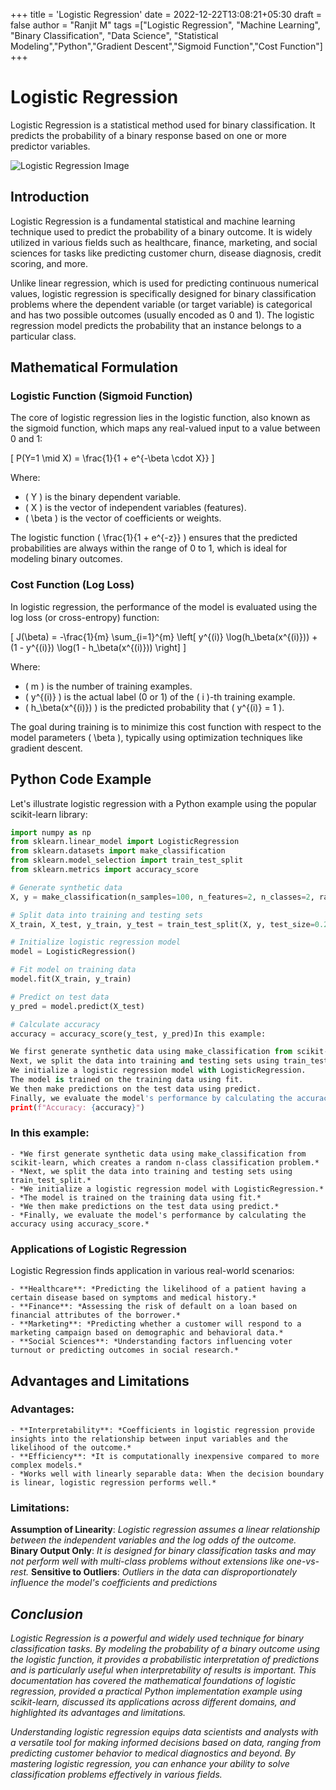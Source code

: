 +++
title = 'Logistic Regression'
date = 2022-12-22T13:08:21+05:30
draft = false
author = "Ranjit M"
tags =["Logistic Regression", "Machine Learning", "Binary Classification", "Data Science", "Statistical Modeling","Python","Gradient Descent","Sigmoid Function","Cost Function"]
+++
# Logistic Regression

Logistic Regression is a statistical method used for binary classification. It predicts the probability of a binary response based on one or more predictor variables.

![Logistic Regression Image](/images/logistic-reg.jpeg)


## Introduction

Logistic Regression is a fundamental statistical and machine learning technique used to predict the probability of a binary outcome. It is widely utilized in various fields such as healthcare, finance, marketing, and social sciences for tasks like predicting customer churn, disease diagnosis, credit scoring, and more.

Unlike linear regression, which is used for predicting continuous numerical values, logistic regression is specifically designed for binary classification problems where the dependent variable (or target variable) is categorical and has two possible outcomes (usually encoded as 0 and 1). The logistic regression model predicts the probability that an instance belongs to a particular class.

## Mathematical Formulation

### Logistic Function (Sigmoid Function)

The core of logistic regression lies in the logistic function, also known as the sigmoid function, which maps any real-valued input to a value between 0 and 1:

\[ P(Y=1 \mid X) = \frac{1}{1 + e^{-\beta \cdot X}} \]

Where:
- \( Y \) is the binary dependent variable.
- \( X \) is the vector of independent variables (features).
- \( \beta \) is the vector of coefficients or weights.

The logistic function \( \frac{1}{1 + e^{-z}} \) ensures that the predicted probabilities are always within the range of 0 to 1, which is ideal for modeling binary outcomes.

### Cost Function (Log Loss)

In logistic regression, the performance of the model is evaluated using the log loss (or cross-entropy) function:

\[ J(\beta) = -\frac{1}{m} \sum_{i=1}^{m} \left[ y^{(i)} \log(h_\beta(x^{(i)})) + (1 - y^{(i)}) \log(1 - h_\beta(x^{(i)})) \right] \]

Where:
- \( m \) is the number of training examples.
- \( y^{(i)} \) is the actual label (0 or 1) of the \( i \)-th training example.
- \( h_\beta(x^{(i)}) \) is the predicted probability that \( y^{(i)} = 1 \).

The goal during training is to minimize this cost function with respect to the model parameters \( \beta \), typically using optimization techniques like gradient descent.

## Python Code Example

Let's illustrate logistic regression with a Python example using the popular scikit-learn library:

```python
import numpy as np
from sklearn.linear_model import LogisticRegression
from sklearn.datasets import make_classification
from sklearn.model_selection import train_test_split
from sklearn.metrics import accuracy_score

# Generate synthetic data
X, y = make_classification(n_samples=100, n_features=2, n_classes=2, random_state=0)

# Split data into training and testing sets
X_train, X_test, y_train, y_test = train_test_split(X, y, test_size=0.2, random_state=0)

# Initialize logistic regression model
model = LogisticRegression()

# Fit model on training data
model.fit(X_train, y_train)

# Predict on test data
y_pred = model.predict(X_test)

# Calculate accuracy
accuracy = accuracy_score(y_test, y_pred)In this example:

We first generate synthetic data using make_classification from scikit-learn, which creates a random n-class classification problem.
Next, we split the data into training and testing sets using train_test_split.
We initialize a logistic regression model with LogisticRegression.
The model is trained on the training data using fit.
We then make predictions on the test data using predict.
Finally, we evaluate the model's performance by calculating the accuracy using accuracy_score.
print(f"Accuracy: {accuracy}")
```
### In this example:

    - *We first generate synthetic data using make_classification from scikit-learn, which creates a random n-class classification problem.*
    - *Next, we split the data into training and testing sets using train_test_split.*
    - *We initialize a logistic regression model with LogisticRegression.*
    - *The model is trained on the training data using fit.*
    - *We then make predictions on the test data using predict.*
    - *Finally, we evaluate the model's performance by calculating the accuracy using accuracy_score.*

### Applications of Logistic Regression
Logistic Regression finds application in various real-world scenarios:

    - **Healthcare**: *Predicting the likelihood of a patient having a certain disease based on symptoms and medical history.*
    - **Finance**: *Assessing the risk of default on a loan based on financial attributes of the borrower.*
    - **Marketing**: *Predicting whether a customer will respond to a marketing campaign based on demographic and behavioral data.*
    - **Social Sciences**: *Understanding factors influencing voter turnout or predicting outcomes in social research.*


## Advantages and Limitations
### Advantages:
    - **Interpretability**: *Coefficients in logistic regression provide insights into the relationship between input variables and the likelihood of the outcome.*
    - **Efficiency**: *It is computationally inexpensive compared to more complex models.*
    - *Works well with linearly separable data: When the decision boundary is linear, logistic regression performs well.*

### Limitations:

**Assumption of Linearity**: *Logistic regression assumes a linear relationship between the independent variables and the log odds of the outcome.*
**Binary Output Only**: *It is designed for binary classification tasks and may not perform well with multi-class problems without extensions like one-vs-rest.*
**Sensitive to Outliers**: *Outliers in the data can disproportionately influence the model's coefficients and predictions*

## *Conclusion*
*Logistic Regression is a powerful and widely used technique for binary classification tasks. By modeling the probability of a binary outcome using the logistic function, it provides a probabilistic interpretation of predictions and is particularly useful when interpretability of results is important. This documentation has covered the mathematical foundations of logistic regression, provided a practical Python implementation example using scikit-learn, discussed its applications across different domains, and highlighted its advantages and limitations.*

*Understanding logistic regression equips data scientists and analysts with a versatile tool for making informed decisions based on data, ranging from predicting customer behavior to medical diagnostics and beyond. By mastering logistic regression, you can enhance your ability to solve classification problems effectively in various fields.*



